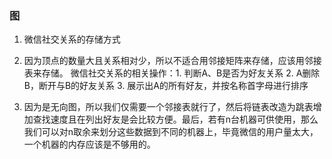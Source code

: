 ### 图
1. 微信社交关系的存储方式

2. 因为顶点的数量大且关系相对少，所以不适合用邻接矩阵来存储，应该用邻接表来存储。
微信社交关系的相关操作：1. 判断A、B是否为好友关系 2. A删除B，断开与B的好友关系 3. 展示出A的所有好友，并按名称首字母进行排序

3. 因为是无向图，所以我们仅需要一个邻接表就行了，然后将链表改造为跳表增加查找速度且在列出好友是会比较方便。最后，若有n台机器可供使用，那么我们可以对n取余来划分这些数据到不同的机器上，毕竟微信的用户量太大，一个机器的内存应该是不够用的。